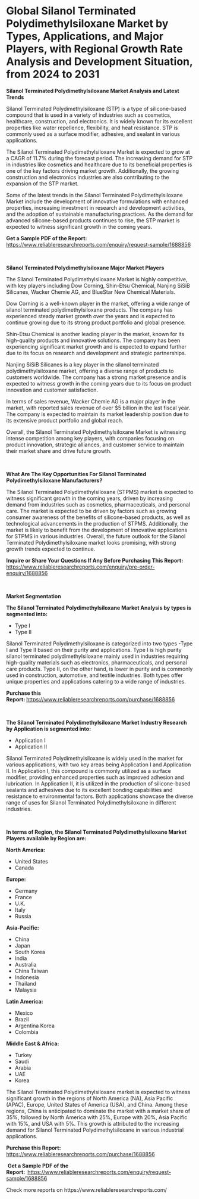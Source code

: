 <p><h1>Global Silanol Terminated Polydimethylsiloxane Market by Types, Applications, and Major Players, with Regional Growth Rate Analysis and Development Situation, from 2024 to 2031</h1></p><p><strong>Silanol Terminated Polydimethylsiloxane Market Analysis and Latest Trends</strong></p>
<p><p>Silanol Terminated Polydimethylsiloxane (STP) is a type of silicone-based compound that is used in a variety of industries such as cosmetics, healthcare, construction, and electronics. It is widely known for its excellent properties like water repellence, flexibility, and heat resistance. STP is commonly used as a surface modifier, adhesive, and sealant in various applications.</p><p>The Silanol Terminated Polydimethylsiloxane Market is expected to grow at a CAGR of 11.7% during the forecast period. The increasing demand for STP in industries like cosmetics and healthcare due to its beneficial properties is one of the key factors driving market growth. Additionally, the growing construction and electronics industries are also contributing to the expansion of the STP market.</p><p>Some of the latest trends in the Silanol Terminated Polydimethylsiloxane Market include the development of innovative formulations with enhanced properties, increasing investment in research and development activities, and the adoption of sustainable manufacturing practices. As the demand for advanced silicone-based products continues to rise, the STP market is expected to witness significant growth in the coming years.</p></p>
<p><strong>Get a Sample PDF of the Report:&nbsp;</strong> <a href="https://www.reliableresearchreports.com/enquiry/request-sample/1688856">https://www.reliableresearchreports.com/enquiry/request-sample/1688856</a></p>
<p>&nbsp;</p>
<p><strong>Silanol Terminated Polydimethylsiloxane Major Market Players</strong></p>
<p><p>The Silanol Terminated Polydimethylsiloxane Market is highly competitive, with key players including Dow Corning, Shin-Etsu Chemical, Nanjing SiSiB Silicanes, Wacker Chemie AG, and BlueStar New Chemical Materials. </p><p>Dow Corning is a well-known player in the market, offering a wide range of silanol terminated polydimethylsiloxane products. The company has experienced steady market growth over the years and is expected to continue growing due to its strong product portfolio and global presence.</p><p>Shin-Etsu Chemical is another leading player in the market, known for its high-quality products and innovative solutions. The company has been experiencing significant market growth and is expected to expand further due to its focus on research and development and strategic partnerships.</p><p>Nanjing SiSiB Silicanes is a key player in the silanol terminated polydimethylsiloxane market, offering a diverse range of products to customers worldwide. The company has a strong market presence and is expected to witness growth in the coming years due to its focus on product innovation and customer satisfaction.</p><p>In terms of sales revenue, Wacker Chemie AG is a major player in the market, with reported sales revenue of over $5 billion in the last fiscal year. The company is expected to maintain its market leadership position due to its extensive product portfolio and global reach.</p><p>Overall, the Silanol Terminated Polydimethylsiloxane Market is witnessing intense competition among key players, with companies focusing on product innovation, strategic alliances, and customer service to maintain their market share and drive future growth.</p></p>
<p>&nbsp;</p>
<p><strong>What Are The Key Opportunities For Silanol Terminated Polydimethylsiloxane Manufacturers?</strong></p>
<p><p>The Silanol Terminated Polydimethylsiloxane (STPMS) market is expected to witness significant growth in the coming years, driven by increasing demand from industries such as cosmetics, pharmaceuticals, and personal care. The market is expected to be driven by factors such as growing consumer awareness of the benefits of silicone-based products, as well as technological advancements in the production of STPMS. Additionally, the market is likely to benefit from the development of innovative applications for STPMS in various industries. Overall, the future outlook for the Silanol Terminated Polydimethylsiloxane market looks promising, with strong growth trends expected to continue.</p></p>
<p><strong>Inquire or Share Your Questions If Any Before Purchasing This Report:</strong> <a href="https://www.reliableresearchreports.com/enquiry/pre-order-enquiry/1688856">https://www.reliableresearchreports.com/enquiry/pre-order-enquiry/1688856</a></p>
<p>&nbsp;</p>
<p><strong>Market Segmentation</strong></p>
<p><strong>The Silanol Terminated Polydimethylsiloxane Market Analysis by types is segmented into:</strong></p>
<p><ul><li>Type I</li><li>Type II</li></ul></p>
<p><p>Silanol Terminated Polydimethylsiloxane is categorized into two types -Type I and Type II based on their purity and applications. Type I is high purity silanol terminated polydimethylsiloxane mainly used in industries requiring high-quality materials such as electronics, pharmaceuticals, and personal care products. Type II, on the other hand, is lower in purity and is commonly used in construction, automotive, and textile industries. Both types offer unique properties and applications catering to a wide range of industries.</p></p>
<p><strong>Purchase this Report:&nbsp;</strong><a href="https://www.reliableresearchreports.com/purchase/1688856">https://www.reliableresearchreports.com/purchase/1688856</a></p>
<p>&nbsp;</p>
<p><strong>The Silanol Terminated Polydimethylsiloxane Market Industry Research by Application is segmented into:</strong></p>
<p><ul><li>Application I</li><li>Application II</li></ul></p>
<p><p>Silanol Terminated Polydimethylsiloxane is widely used in the market for various applications, with two key areas being Application I and Application II. In Application I, this compound is commonly utilized as a surface modifier, providing enhanced properties such as improved adhesion and lubrication. In Application II, it is utilized in the production of silicone-based sealants and adhesives due to its excellent bonding capabilities and resistance to environmental factors. Both applications showcase the diverse range of uses for Silanol Terminated Polydimethylsiloxane in different industries.</p></p>
<p>&nbsp;</p>
<p><strong>In terms of Region, the Silanol Terminated Polydimethylsiloxane Market Players available by Region are:</strong></p>
<p>
    <p> <strong> North America: </strong>
        <ul>
            <li>United States</li>
            <li>Canada</li>
        </ul>
        </p> 
    <p> <strong> Europe: </strong>
        <ul>
            <li>Germany</li>
            <li>France</li>
            <li>U.K.</li>
            <li>Italy</li>
            <li>Russia</li>
        </ul>
        </p> 
    <p> <strong> Asia-Pacific: </strong>
        <ul>
            <li>China</li>
            <li>Japan</li>
            <li>South Korea</li>
            <li>India</li>
            <li>Australia</li>
            <li>China Taiwan</li>
            <li>Indonesia</li>
            <li>Thailand</li>
            <li>Malaysia</li>
        </ul>
        </p> 
    <p> <strong> Latin America: </strong>
        <ul>
            <li>Mexico</li>
            <li>Brazil</li>
            <li>Argentina Korea</li>
            <li>Colombia</li>
        </ul>
        </p> 
    <p> <strong> Middle East & Africa: </strong>
        <ul>
            <li>Turkey</li>
            <li>Saudi</li>
            <li>Arabia</li>
            <li>UAE</li>
            <li>Korea</li>
        </ul>
    </p>
    </p>
<p><p>The Silanol Terminated Polydimethylsiloxane market is expected to witness significant growth in the regions of North America (NA), Asia Pacific (APAC), Europe, United States of America (USA), and China. Among these regions, China is anticipated to dominate the market with a market share of 35%, followed by North America with 25%, Europe with 20%, Asia Pacific with 15%, and USA with 5%. This growth is attributed to the increasing demand for Silanol Terminated Polydimethylsiloxane in various industrial applications.</p></p>
<p><strong>Purchase this Report: </strong><a href="https://www.reliableresearchreports.com/purchase/1688856">https://www.reliableresearchreports.com/purchase/1688856</a></p>
<p>&nbsp;<strong>Get a Sample PDF of the Report:&nbsp;&nbsp;</strong><a href="https://www.reliableresearchreports.com/enquiry/request-sample/1688856">https://www.reliableresearchreports.com/enquiry/request-sample/1688856</a></p>
<p><strong></strong></p>
<p>Check more reports on https://www.reliableresearchreports.com/</p>